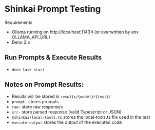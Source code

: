 # Shinkai Prompt Testing

Requirements 
* Ollama running on http://localhost:11434 (or overwritten by env OLLAMA_API_URL)
* Deno 2.x

## Run Prompts & Execute Results
* `deno task start`

## Notes on Prompt Results:
* Results will be stored in `results/{model}/{test}/` 
* `prompt-` stores prompts 
* `raw-` store raw responses
* `src-` store parsed response (valid Typescript or JSON)
* `@shinkai/local-tools.ts` stores the local-tools.ts file used in the test
* `execute-output` stores the output of the executed code

